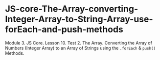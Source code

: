 # JS-core-The-Array-converting-Integer-Array-to-String-Array-use-forEach-and-push-methods
Module 3. JS Core. Lesson 10. Test 2. The Array. Converting the Array of Numbers (Integer Array) to an Array of Strings using the `.forEach` &amp; `push()` Methods.
